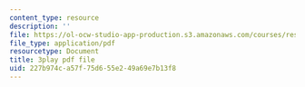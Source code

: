 ```yaml
---
content_type: resource
description: ''
file: https://ol-ocw-studio-app-production.s3.amazonaws.com/courses/res-18-009-learn-differential-equations-up-close-with-gilbert-strang-and-cleve-moler-fall-2015/227b974ca57f75d655e249a69e7b13f8_0f15AVSQ770.pdf
file_type: application/pdf
resourcetype: Document
title: 3play pdf file
uid: 227b974c-a57f-75d6-55e2-49a69e7b13f8
---
```

